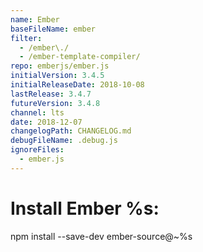 ```yaml
---
name: Ember
baseFileName: ember
filter:
  - /ember\./
  - /ember-template-compiler/
repo: emberjs/ember.js
initialVersion: 3.4.5
initialReleaseDate: 2018-10-08
lastRelease: 3.4.7
futureVersion: 3.4.8
channel: lts
date: 2018-12-07
changelogPath: CHANGELOG.md
debugFileName: .debug.js
ignoreFiles:
  - ember.js
---
```

# Install Ember %s:
npm install --save-dev ember-source@~%s
